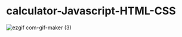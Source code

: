 # calculator-Javascript-HTML-CSS
![ezgif com-gif-maker (3)](https://user-images.githubusercontent.com/87587492/132953101-1bf6a96f-4c87-462f-a8fb-858124a1421e.gif)
